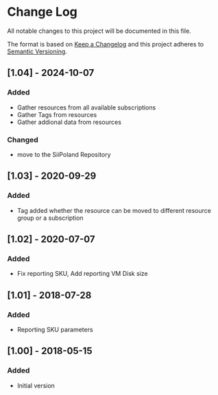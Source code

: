 # Change Log
All notable changes to this project will be documented in this file.
 
The format is based on [Keep a Changelog](http://keepachangelog.com/)
and this project adheres to [Semantic Versioning](http://semver.org/).
 
## [1.04] - 2024-10-07
 
### Added
- Gather resources from all available subscriptions
- Gather Tags from resources
- Gather addional data from resources
 

### Changed
- move to the SiiPoland Repository

## [1.03] - 2020-09-29

### Added
- Tag added whether the resource can be moved to different resource group or a subscription


## [1.02] - 2020-07-07

### Added
- Fix reporting SKU, Add reporting VM Disk size


## [1.01] - 2018-07-28

### Added
- Reporting SKU parameters


## [1.00] - 2018-05-15

### Added
- Initial version
